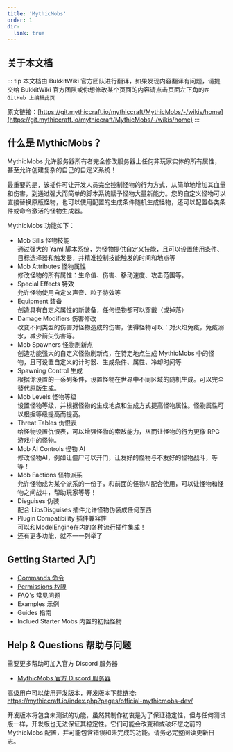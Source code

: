 ```yaml
---
title: 'MythicMobs'
order: 1
dir:
  link: true
---
```


## 关于本文档
::: tip 
本文档由 BukkitWiki 官方团队进行翻译，如果发现内容翻译有问题，请提交给 BukkitWiki 官方团队或你想修改某个页面的内容请点击页面左下角的`在 GitHub 上编辑此页`

原文链接：[https://git.mythiccraft.io/mythiccraft/MythicMobs/-/wikis/home](https://git.mythiccraft.io/mythiccraft/MythicMobs/-/wikis/home)
:::



## 什么是 MythicMobs？
MythicMobs 允许服务器所有者完全修改服务器上任何非玩家实体的所有属性，甚至允许创建复杂的自己的自定义系统！

最重要的是，该插件可让开发人员完全控制怪物的行为方式，从简单地增加其血量和伤害，到通过强大而简单的脚本系统赋予怪物大量新能力。您的自定义怪物可以直接替换原版怪物，也可以使用配置的生成条件随机生成怪物，还可以配置各类条件或命令激活的怪物生成器。

MythicMobs 功能如下：
- Mob Sills 怪物技能
  <br>通过强大的 Yaml 脚本系统，为怪物提供自定义技能，且可以设置使用条件、目标选择器和触发器，并精准控制技能触发的时间和地点等
- Mob Attributes 怪物属性
  <br>修改怪物的所有属性：生命值、伤害、移动速度、攻击范围等。
- Special Effects 特效
  <br>允许怪物使用自定义声音、粒子特效等
- Equipment 装备
  <br>创造具有自定义属性的新装备，任何怪物都可以穿戴（或掉落）
- Damage Modifiers 伤害修改
  <br>改变不同类型的伤害对怪物造成的伤害，使得怪物可以：对火焰免疫，免疫溺水，减少箭矢伤害等。
- Mob Spawners 怪物刷新点
  <br>创造功能强大的自定义怪物刷新点，在特定地点生成 MythicMobs 中的怪物，且可设置自定义的计时器、生成条件、属性、冷却时间等
- Spawning Control 生成
  <br>根据你设置的一系列条件，设置怪物在世界中不同区域的随机生成。可以完全替代原版生成。
- Mob Levels 怪物等级
  <br>设置怪物等级，并根据怪物的生成地点和生成方式提高怪物属性。怪物属性可以根据等级提高而提高。
- Threat Tables 仇恨表
  <br>给怪物设置仇恨表，可以增强怪物的索敌能力，从而让怪物的行为更像 RPG 游戏中的怪物。
- Mob AI Controls 怪物 AI
  <br>修改怪物AI，例如让僵尸可以开门，让友好的怪物与不友好的怪物战斗，等等！
- Mob Factions 怪物派系
  <br>允许怪物成为某个派系的一份子，和前面的怪物AI配合使用，可以让怪物和怪物之间战斗，帮助玩家等等！
- Disguises 伪装
  <br>配合 LibsDisguises 插件允许怪物伪装成任何东西
- Plugin Compatibility 插件兼容性
  <br>可以和ModelEngine在内的各种流行插件集成！
- 还有更多功能，就不一一列举了

## Getting Started 入门
- [Commands 命令](Commands.md)
- [Permissions 权限](Commands.md)
- FAQ's 常见问题
- Examples 示例
- Guides 指南
- Inclued Starter Mobs 内置的初始怪物

## Help & Questions 帮助与问题
需要更多帮助可加入官方 Discord 服务器
- [MythicMobs 官方 Discord 服务器](https://www.mythiccraft.io/discord)

高级用户可以使用开发版本，开发版本下载链接: https://mythiccraft.io/index.php?pages/official-mythicmobs-dev/

开发版本将包含未测试的功能，虽然其制作初衷是为了保证稳定性，但与任何测试版一样，开发版也无法保证其稳定性。它们可能会改变和或破坏您之前的 MythicMobs 配置，并可能包含错误和未完成的功能。请务必完整阅读更新日志。

